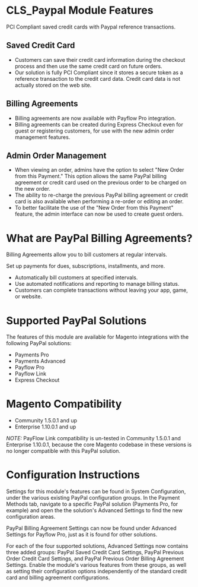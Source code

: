 CLS_Paypal Module Features
==========================
PCI Compliant saved credit cards with Paypal reference transactions.

## Saved Credit Card

* Customers can save their credit card information during the checkout process and then use the same credit card on future orders.    
* Our solution is fully PCI Compliant since it stores a secure token as a reference transaction to the credit card data. Credit card data is not actually stored on the web site.

## Billing Agreements

* Billing agreements are now available with Payflow Pro integration.    
* Billing agreements can be created during Express Checkout even for guest or registering customers, for use with the new admin order management features.  
       
## Admin Order Management

* When viewing an order, admins have the option to select "New Order from this Payment." This option allows the same PayPal billing agreement or credit card used on the previous order to be charged on the new order.  
* The ability to re-charge the previous PayPal billing agreement or credit card is also available when performing a re-order or editing an order.
* To better facilitate the use of the "New Order from this Payment" feature, the admin interface can now be used to create guest orders.


# What are PayPal Billing Agreements?

Billing Agreements allow you to bill customers at regular intervals.

Set up payments for dues, subscriptions, installments, and more.

* Automatically bill customers at specified intervals.
* Use automated notifications and reporting to manage billing status.
* Customers can complete transactions without leaving your app, game, or website.


# Supported PayPal Solutions

The features of this module are available for Magento integrations with the following PayPal solutions:

* Payments Pro
* Payments Advanced
* Payflow Pro
* Payflow Link
* Express Checkout


# Magento Compatibility

* Community 1.5.0.1 and up
* Enterprise 1.10.0.1 and up

_NOTE:_ PayFlow Link compatibility is un-tested in Community 1.5.0.1 and Enterprise 1.10.0.1, because the core Magento codebase in these versions is no longer compatible with this PayPal solution.

# Configuration Instructions

Settings for this module's features can be found in System Configuration,
under the various existing PayPal configuration groups.  In the Payment Methods
tab, navigate to a specific PayPal solution (Payments Pro, for example)
and open the the solution's Advanced Settings to find the new configuration
areas.

PayPal Billing Agreement Settings can now be found under Advanced Settings
for Payflow Pro, just as it is found for other solutions.

For each of the four supported solutions, Advanced Settings now contains
three added groups:  PayPal Saved Credit Card Settings, PayPal Previous Order
Credit Card Settings, and PayPal Previous Order Billing Agreement Settings.
Enable the module's various features from these groups, as well as setting
their configuration options independently of the standard credit card
and billing agreement configurations.
